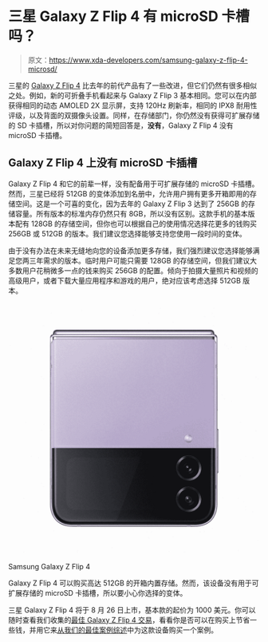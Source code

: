 # 三星 Galaxy Z Flip 4 有 microSD 卡槽吗？

> 原文：<https://www.xda-developers.com/samsung-galaxy-z-flip-4-microsd/>

三星的 [Galaxy Z Flip 4](https://www.xda-developers.com/samsung-galaxy-z-flip-4-hands-on/) 比去年的前代产品有了一些改进，但它们仍然有很多相似之处。例如，新的可折叠手机看起来与 Galaxy Z Flip 3 基本相同。您可以在内部获得相同的动态 AMOLED 2X 显示屏，支持 120Hz 刷新率，相同的 IPX8 耐用性评级，以及背面的双摄像头设置。同样，在存储部门，你仍然没有获得可扩展存储的 SD 卡插槽，所以对你问题的简短回答是，**没有**，Galaxy Z Flip 4 没有 microSD 卡插槽。

## Galaxy Z Flip 4 上没有 microSD 卡插槽

Galaxy Z Flip 4 和它的前辈一样，没有配备用于可扩展存储的 microSD 卡插槽。然而，三星已经将 512GB 的变体添加到名册中，允许用户拥有更多开箱即用的存储空间。这是一个可喜的变化，因为去年的 Galaxy Z Flip 3 达到了 256GB 的存储容量。所有版本的标准内存仍然只有 8GB，所以没有区别。这款手机的基本版本配有 128GB 的存储空间，但你也可以根据自己的使用情况选择花更多的钱购买 256GB 或 512GB 的版本。我们建议您选择能够支持您使用一段时间的变体。

由于没有办法在未来无缝地向您的设备添加更多存储，我们强烈建议您选择能够满足您两三年需求的版本。临时用户可能只需要 128GB 的存储空间，但我们建议大多数用户花稍微多一点的钱来购买 256GB 的配置。倾向于拍摄大量照片和视频的高级用户，或者下载大量应用程序和游戏的用户，绝对应该考虑选择 512GB 版本。

 <picture>![The Galaxy Z Flip 4 is the ideal phone for those who want something more pocketable -- and more stylish. ](img/e47692a41ad6b5d9aae1945560b7be1f.png)</picture> 

Samsung Galaxy Z Flip 4

Galaxy Z Flip 4 可以购买高达 512GB 的开箱内置存储。然而，该设备没有用于可扩展存储的 microSD 卡插槽，所以要小心你选择的变体。

三星 Galaxy Z Flip 4 将于 8 月 26 日上市，基本款的起价为 1000 美元。你可以随时查看我们收集的[最佳 Galaxy Z Flip 4 交易](https://www.xda-developers.com/best-samsung-galaxy-z-flip-4-deals/)，看看你是否可以在购买上节省一些钱，并用它来[从我们的最佳案例综述](https://www.xda-developers.com/best-samsung-galaxy-z-flip-4-cases/)中为这款设备购买一个案例。